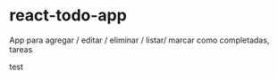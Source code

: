 # react-todo-app

App para agregar / editar / eliminar / listar/ marcar como completadas, tareas

test
